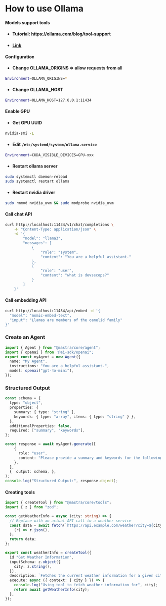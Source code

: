 # How to use Ollama

#### Models support tools
- #### Tutorial: https://ollama.com/blog/tool-support
- #### [Link](https://ollama.com/search?c=tools)

#### Configuration
- #### Change OLLAMA_ORIGINS => allow requests from all
```bash
Environment=OLLAMA_ORIGINS=*
```
- #### Change OLLAMA_HOST
```bash
Environment=OLLAMA_HOST=127.0.0.1:11434
```

#### Enable GPU
- #### Get GPU UUID
```bash
nvidia-smi -L
```
- #### Edit `/etc/systemd/system/ollama.service`
```bash
Environment=CUDA_VISIBLE_DEVICES=GPU-xxx
```
- #### Restart ollama server
```bash
sudo systemctl daemon-reload
sudo systemctl restart ollama
```
- #### Restart nvidia driver
```bash
sudo rmmod nvidia_uvm && sudo modprobe nvidia_uvm
```

#### Call chat API
```bash
curl http://localhost:11434/v1/chat/completions \
    -H "Content-Type: application/json" \
    -d '{
        "model": "llama3",
        "messages": [
            {
                "role": "system",
                "content": "You are a helpful assistant."
            },
            {
                "role": "user",
                "content": "what is devsecops?"
            }
        ]
    }'
```

#### Call embedding API
```bash
curl http://localhost:11434/api/embed -d '{
  "model": "nomic-embed-text",
  "input": "Llamas are members of the camelid family"
}'
```

### Create an Agent
```typescript
import { Agent } from "@mastra/core/agent";
import { openai } from '@ai-sdk/openai";
export const myAgent = new Agent({
  name: "My Agent",
  instructions: "You are a helpful assistant.",
  model: openai("gpt-4o-mini"),
});
```

### Structured Output
```typescript
const schema = {
  type: "object",
  properties: {
    summary: { type: "string" },
    keywords: { type: "array", items: { type: "string" } },
  },
  additionalProperties: false,
  required: ["summary", "keywords"],
};

const response = await myAgent.generate([
    {
      role: "user",
      content: "Please provide a summary and keywords for the following text: ...",
    },
  ],
  {  output: schema, },
);
console.log("Structured Output:", response.object);
```

#### Creating tools
```typescript
import { createTool } from "@mastra/core/tools";
import { z } from "zod";

const getWeatherInfo = async (city: string) => {
  // Replace with an actual API call to a weather service
  const data = await fetch(`https://api.example.com/weather?city=${city}`).then(
    (r) => r.json(),
  );
  return data;
};

export const weatherInfo = createTool({
  id "Get Weather Information",
  inputSchema: z.object({
    city: z.string(),
  }),
  description: `Fetches the current weather information for a given city`,
  execute: async ({ context: { city } }) => {
    console.log("Using tool to fetch weather information for", city);
    return await getWeatherInfo(city);
  },
});
```









